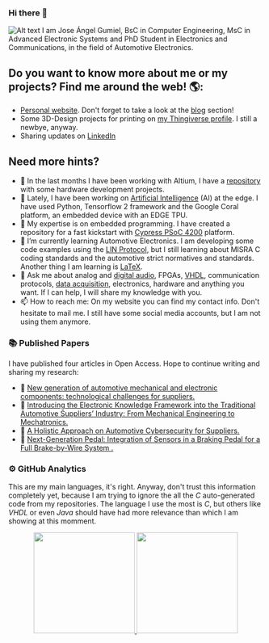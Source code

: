 ### Hi there 👋

![Alt text](https://jagumiel.xyz/images/front/banner.jpg?raw=true "Personal Banner")
I am Jose Ángel Gumiel, BsC in Computer Engineering, MsC in Advanced Electronic Systems and PhD Student in Electronics and Communications, in the field of Automotive Electronics.

## Do you want to know more about me or my projects? Find me around the web! 🌎:
- <a href="https://jagumiel.xyz/">Personal website</a>. Don't forget to take a look at the <a href="https://jagumiel.xyz/blog/">blog</a> section! 
- Some 3D-Design projects for printing on <a href="https://www.thingiverse.com/jagumiel/designs">my Thingiverse profile</a>. I still a newbye, anyway.
- Sharing updates on <a href="https://www.linkedin.com/in/jose-ángel-gumiel-quintana">LinkedIn</a>

## Need more hints?
- 🔌 In the last months I have been working with Altium, I have a <a href="https://github.com/jagumiel/Circuits/tree/master/AltiumProjects">repository</a> with some hardware development projects.
- 🔭 Lately, I have been working on <a href="https://github.com/jagumiel/Artificial-Intelligence">Artificial Intelligence</a> (AI) at the edge. I have used Python, Tensorflow 2 framework and the Google Coral platform, an embedded device with an EDGE TPU.
- 💎 My expertise is on embedded programming. I have created a repository for a fast kickstart with <a href="https://github.com/jagumiel/Cypress-PSoC4/">Cypress PSoC 4200</a> platform.
- 🌱 I’m currently learning Automotive Electronics. I am developing some code examples using the <a href="https://github.com/jagumiel/LIN-Automotive">LIN Protocol</a>, but I still learning about MISRA C coding standards and the automotive strict normatives and standards. Another thing I am learning is <a href="https://github.com/jagumiel/Learning-LaTeX/">LaTeX</a>.
- 💬 Ask me about analog and <a href="https://github.com/jagumiel/Guitar-Pedal-Effects-on-FPGA">digital audio</a>, FPGAs, <a href="https://github.com/jagumiel/VHDL-Basics">VHDL</a>, communication protocols, <a href="https://github.com/jagumiel/Data-Acquisition">data acquisition</a>, electronics, hardware and anything you want. If I can help, I will share my knowledge with you.
- 📫 How to reach me: On my website you can find my contact info. Don't hesitate to mail me. I still have some social media accounts, but I am not using them anymore.

### 📚 Published Papers
I have published four articles in Open Access. Hope to continue writing and sharing my research:
- 📄 <a href="https://doi.org/10.6036/10145">New generation of automotive mechanical and electronic components: technological challenges for suppliers.</a>
- 📄 <a href="https://doi.org/10.3390/businesses2020018"> Introducing the Electronic Knowledge Framework into the Traditional Automotive Suppliers’ Industry: From Mechanical Engineering to Mechatronics.</a>
- 📄 <a href="https://www.thinkmind.org/articles/vehicular_2023_1_90_30035.pdf"> A Holistic Approach on Automotive Cybersecurity for Suppliers.</a>
- 📄 <a href="https://doi.org/10.3390/s23146345"> Next-Generation Pedal: Integration of Sensors in a Braking Pedal for a Full Brake-by-Wire System .</a>

### ⚙️ GitHub Analytics
This are my main languages, it's right. Anyway, don't trust this information completely yet, because I am trying to ignore the all the _C_ auto-generated code from my repositories. The language I use the most is _C_, but others like _VHDL_ or even _Java_ should have had more relevance than which I am showing at this momment.

<p align="center">
<a href="https://github.com/jagumiel">
  <img height="200em" src="https://github-readme-stats-eight-theta.vercel.app/api?username=jagumiel&show_icons=true&theme=algolia&include_all_commits=true&count_private=true">
  <img height="200em" src="https://github-readme-stats-eight-theta.vercel.app/api/top-langs/?username=jagumiel&layout=compact&langs_count=10&theme=algolia&hide=assembly,openedge%20abl,makefile">
</a>
</p>

<!--
**jagumiel/jagumiel** is a ✨ _special_ ✨ repository because its `README.md` (this file) appears on your GitHub profile.

![Alt text](https://jagumiel.xyz/images/front/banner.jpg?raw=true "Personal Banner")
I am Jose Ángel Gumiel, BsC in Computer Engineering, MsC in Advanced Electronic Systems and PhD Student in Electronics and Communications, in the field of Automotive Electronics.

- 🔭 I’m currently working on ...
- 🌱 I’m currently learning ...
- 👯 I’m looking to collaborate on ...
- 🤔 I’m looking for help with ...
- 💬 Ask me about ...
- 📫 How to reach me: ...
- 😄 Pronouns: ...
- ⚡ Fun fact: ...
### ⚙️ &nbsp;GitHub Analytics

<p align="center">
<a href="https://github.com/jagumiel">
  <img height="180em" src="https://github-readme-stats-eight-theta.vercel.app/api?username=jagumiel&show_icons=true&theme=algolia&include_all_commits=true&count_private=true"/>
  <img height="180em" src="https://github-readme-stats-eight-theta.vercel.app/api/top-langs/?username=jagumiel&layout=compact&langs_count=10&theme=algolia&hide=assembly,openedge abl,makefile"/>
</a>
</p>


-->
